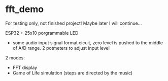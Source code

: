# fft_demo
For testing only, not finished project! Maybe later I will continue...

ESP32 + 25x10 porgrammable LED 
+ some audio input signal format cicuit, zero level is pushed to the middle of A/D range. 
2 potmeters to adjust input level

2 modes: 
- FFT display 
- Game of Life simulation (steps are directed by the music)
